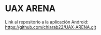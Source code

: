 # UAX ARENA

Link al repositorio a la aplicación Android: https://github.com/chiarab22/UAX-ARENA.git
